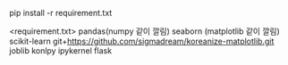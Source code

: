 pip install -r requirement.txt

<requirement.txt>
pandas(numpy 같이 깔림)
seaborn (matplotlib 같이 깔림)
scikit-learn
git+https://github.com/sigmadream/koreanize-matplotlib.git
joblib
konlpy
ipykernel
flask
